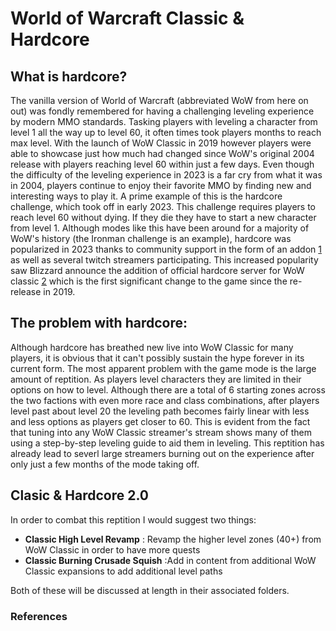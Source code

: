 # World of Warcraft Classic & Hardcore

## What is hardcore?

The vanilla version of World of Warcraft (abbreviated WoW from here on out) was fondly remembered for having a challenging leveling experience by modern MMO standards. 
Tasking players with leveling a character from level 1 all the way up to level 60, it often times took players months to reach max level.
With the launch of WoW Classic in 2019 however players were able to showcase just how much had changed since WoW's original 2004 release with players reaching level 60 within just a few days. 
Even though the difficulty of the leveling experience in 2023 is a far cry from what it was in 2004, players continue to enjoy their favorite MMO by finding new and interesting ways to play it.
A prime example of this is the hardcore challenge, which took off in early 2023. 
This challenge requires players to reach level 60 without dying. 
If they die they have to start a new character from level 1.
Although modes like this have been around for a majority of WoW's history (the Ironman challenge is an example), hardcore was popularized in 2023 thanks to community support in the form of an addon [1] as well as several twitch streamers participating.
This increased popularity saw Blizzard announce the addition of official hardcore server for WoW classic [2] which is the first significant change to the game since the re-release in 2019.

## The problem with hardcore:

Although hardcore has breathed new live into WoW Classic for many players, it is obvious that it can't possibly sustain the hype forever in its current form.
The most apparent problem with the game mode is the large amount of reptition. 
As players level characters they are limited in their options on how to level.
Although there are a total of 6 starting zones across the two factions with even more race and class combinations, after players level past about level 20 the leveling path becomes fairly linear with less and less options as players get closer to 60.
This is evident from the fact that tuning into any WoW Classic streamer's stream shows many of them using a step-by-step leveling guide to aid them in leveling.
This reptition has already lead to severl large streamers burning out on the experience after only just a few months of the mode taking off.

## Clasic & Hardcore 2.0

In order to combat this reptition I would suggest two things:

- <b>Classic High Level Revamp</b> : Revamp the higher level zones (40+) from WoW Classic in order to have more quests 
- <b>Classic Burning Crusade Squish</b> :Add in content from additional WoW Classic expansions to add additional level paths

Both of these will be discussed at length in their associated folders.

### References

[1]: https://classichardcore.com/
[2]: https://www.pcgamer.com/wow-classic-is-getting-official-hardcore-mode-servers/

